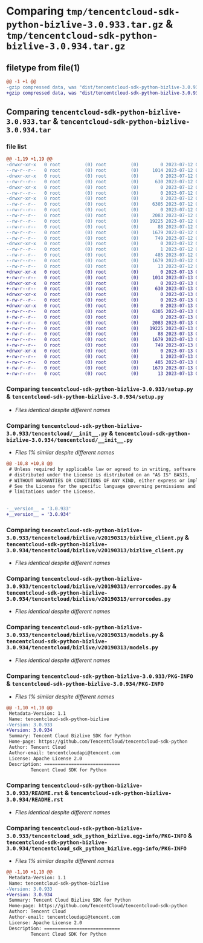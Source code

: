 # Comparing `tmp/tencentcloud-sdk-python-bizlive-3.0.933.tar.gz` & `tmp/tencentcloud-sdk-python-bizlive-3.0.934.tar.gz`

## filetype from file(1)

```diff
@@ -1 +1 @@
-gzip compressed data, was "dist/tencentcloud-sdk-python-bizlive-3.0.933.tar", last modified: Wed Jul 12 00:20:05 2023, max compression
+gzip compressed data, was "dist/tencentcloud-sdk-python-bizlive-3.0.934.tar", last modified: Thu Jul 13 00:15:46 2023, max compression
```

## Comparing `tencentcloud-sdk-python-bizlive-3.0.933.tar` & `tencentcloud-sdk-python-bizlive-3.0.934.tar`

### file list

```diff
@@ -1,19 +1,19 @@
-drwxr-xr-x   0 root         (0) root         (0)        0 2023-07-12 00:20:05.000000 tencentcloud-sdk-python-bizlive-3.0.933/
--rw-r--r--   0 root         (0) root         (0)     1014 2023-07-12 00:20:05.000000 tencentcloud-sdk-python-bizlive-3.0.933/setup.py
-drwxr-xr-x   0 root         (0) root         (0)        0 2023-07-12 00:20:05.000000 tencentcloud-sdk-python-bizlive-3.0.933/tencentcloud/
--rw-r--r--   0 root         (0) root         (0)      630 2023-07-12 00:20:05.000000 tencentcloud-sdk-python-bizlive-3.0.933/tencentcloud/__init__.py
-drwxr-xr-x   0 root         (0) root         (0)        0 2023-07-12 00:20:05.000000 tencentcloud-sdk-python-bizlive-3.0.933/tencentcloud/bizlive/
--rw-r--r--   0 root         (0) root         (0)        0 2023-07-12 00:20:05.000000 tencentcloud-sdk-python-bizlive-3.0.933/tencentcloud/bizlive/__init__.py
-drwxr-xr-x   0 root         (0) root         (0)        0 2023-07-12 00:20:05.000000 tencentcloud-sdk-python-bizlive-3.0.933/tencentcloud/bizlive/v20190313/
--rw-r--r--   0 root         (0) root         (0)     6305 2023-07-12 00:20:05.000000 tencentcloud-sdk-python-bizlive-3.0.933/tencentcloud/bizlive/v20190313/bizlive_client.py
--rw-r--r--   0 root         (0) root         (0)        0 2023-07-12 00:20:05.000000 tencentcloud-sdk-python-bizlive-3.0.933/tencentcloud/bizlive/v20190313/__init__.py
--rw-r--r--   0 root         (0) root         (0)     2083 2023-07-12 00:20:05.000000 tencentcloud-sdk-python-bizlive-3.0.933/tencentcloud/bizlive/v20190313/errorcodes.py
--rw-r--r--   0 root         (0) root         (0)    19225 2023-07-12 00:20:05.000000 tencentcloud-sdk-python-bizlive-3.0.933/tencentcloud/bizlive/v20190313/models.py
--rw-r--r--   0 root         (0) root         (0)       88 2023-07-12 00:20:05.000000 tencentcloud-sdk-python-bizlive-3.0.933/setup.cfg
--rw-r--r--   0 root         (0) root         (0)     1679 2023-07-12 00:20:05.000000 tencentcloud-sdk-python-bizlive-3.0.933/PKG-INFO
--rw-r--r--   0 root         (0) root         (0)      749 2023-07-12 00:20:05.000000 tencentcloud-sdk-python-bizlive-3.0.933/README.rst
-drwxr-xr-x   0 root         (0) root         (0)        0 2023-07-12 00:20:05.000000 tencentcloud-sdk-python-bizlive-3.0.933/tencentcloud_sdk_python_bizlive.egg-info/
--rw-r--r--   0 root         (0) root         (0)        1 2023-07-12 00:20:05.000000 tencentcloud-sdk-python-bizlive-3.0.933/tencentcloud_sdk_python_bizlive.egg-info/dependency_links.txt
--rw-r--r--   0 root         (0) root         (0)      485 2023-07-12 00:20:05.000000 tencentcloud-sdk-python-bizlive-3.0.933/tencentcloud_sdk_python_bizlive.egg-info/SOURCES.txt
--rw-r--r--   0 root         (0) root         (0)     1679 2023-07-12 00:20:05.000000 tencentcloud-sdk-python-bizlive-3.0.933/tencentcloud_sdk_python_bizlive.egg-info/PKG-INFO
--rw-r--r--   0 root         (0) root         (0)       13 2023-07-12 00:20:05.000000 tencentcloud-sdk-python-bizlive-3.0.933/tencentcloud_sdk_python_bizlive.egg-info/top_level.txt
+drwxr-xr-x   0 root         (0) root         (0)        0 2023-07-13 00:15:46.000000 tencentcloud-sdk-python-bizlive-3.0.934/
+-rw-r--r--   0 root         (0) root         (0)     1014 2023-07-13 00:15:46.000000 tencentcloud-sdk-python-bizlive-3.0.934/setup.py
+drwxr-xr-x   0 root         (0) root         (0)        0 2023-07-13 00:15:46.000000 tencentcloud-sdk-python-bizlive-3.0.934/tencentcloud/
+-rw-r--r--   0 root         (0) root         (0)      630 2023-07-13 00:15:46.000000 tencentcloud-sdk-python-bizlive-3.0.934/tencentcloud/__init__.py
+drwxr-xr-x   0 root         (0) root         (0)        0 2023-07-13 00:15:46.000000 tencentcloud-sdk-python-bizlive-3.0.934/tencentcloud/bizlive/
+-rw-r--r--   0 root         (0) root         (0)        0 2023-07-13 00:15:46.000000 tencentcloud-sdk-python-bizlive-3.0.934/tencentcloud/bizlive/__init__.py
+drwxr-xr-x   0 root         (0) root         (0)        0 2023-07-13 00:15:46.000000 tencentcloud-sdk-python-bizlive-3.0.934/tencentcloud/bizlive/v20190313/
+-rw-r--r--   0 root         (0) root         (0)     6305 2023-07-13 00:15:46.000000 tencentcloud-sdk-python-bizlive-3.0.934/tencentcloud/bizlive/v20190313/bizlive_client.py
+-rw-r--r--   0 root         (0) root         (0)        0 2023-07-13 00:15:46.000000 tencentcloud-sdk-python-bizlive-3.0.934/tencentcloud/bizlive/v20190313/__init__.py
+-rw-r--r--   0 root         (0) root         (0)     2083 2023-07-13 00:15:46.000000 tencentcloud-sdk-python-bizlive-3.0.934/tencentcloud/bizlive/v20190313/errorcodes.py
+-rw-r--r--   0 root         (0) root         (0)    19225 2023-07-13 00:15:46.000000 tencentcloud-sdk-python-bizlive-3.0.934/tencentcloud/bizlive/v20190313/models.py
+-rw-r--r--   0 root         (0) root         (0)       88 2023-07-13 00:15:46.000000 tencentcloud-sdk-python-bizlive-3.0.934/setup.cfg
+-rw-r--r--   0 root         (0) root         (0)     1679 2023-07-13 00:15:46.000000 tencentcloud-sdk-python-bizlive-3.0.934/PKG-INFO
+-rw-r--r--   0 root         (0) root         (0)      749 2023-07-13 00:15:46.000000 tencentcloud-sdk-python-bizlive-3.0.934/README.rst
+drwxr-xr-x   0 root         (0) root         (0)        0 2023-07-13 00:15:46.000000 tencentcloud-sdk-python-bizlive-3.0.934/tencentcloud_sdk_python_bizlive.egg-info/
+-rw-r--r--   0 root         (0) root         (0)        1 2023-07-13 00:15:46.000000 tencentcloud-sdk-python-bizlive-3.0.934/tencentcloud_sdk_python_bizlive.egg-info/dependency_links.txt
+-rw-r--r--   0 root         (0) root         (0)      485 2023-07-13 00:15:46.000000 tencentcloud-sdk-python-bizlive-3.0.934/tencentcloud_sdk_python_bizlive.egg-info/SOURCES.txt
+-rw-r--r--   0 root         (0) root         (0)     1679 2023-07-13 00:15:46.000000 tencentcloud-sdk-python-bizlive-3.0.934/tencentcloud_sdk_python_bizlive.egg-info/PKG-INFO
+-rw-r--r--   0 root         (0) root         (0)       13 2023-07-13 00:15:46.000000 tencentcloud-sdk-python-bizlive-3.0.934/tencentcloud_sdk_python_bizlive.egg-info/top_level.txt
```

### Comparing `tencentcloud-sdk-python-bizlive-3.0.933/setup.py` & `tencentcloud-sdk-python-bizlive-3.0.934/setup.py`

 * *Files identical despite different names*

### Comparing `tencentcloud-sdk-python-bizlive-3.0.933/tencentcloud/__init__.py` & `tencentcloud-sdk-python-bizlive-3.0.934/tencentcloud/__init__.py`

 * *Files 1% similar despite different names*

```diff
@@ -10,8 +10,8 @@
 # Unless required by applicable law or agreed to in writing, software
 # distributed under the License is distributed on an "AS IS" BASIS,
 # WITHOUT WARRANTIES OR CONDITIONS OF ANY KIND, either express or implied.
 # See the License for the specific language governing permissions and
 # limitations under the License.
 
 
-__version__ = '3.0.933'
+__version__ = '3.0.934'
```

### Comparing `tencentcloud-sdk-python-bizlive-3.0.933/tencentcloud/bizlive/v20190313/bizlive_client.py` & `tencentcloud-sdk-python-bizlive-3.0.934/tencentcloud/bizlive/v20190313/bizlive_client.py`

 * *Files identical despite different names*

### Comparing `tencentcloud-sdk-python-bizlive-3.0.933/tencentcloud/bizlive/v20190313/errorcodes.py` & `tencentcloud-sdk-python-bizlive-3.0.934/tencentcloud/bizlive/v20190313/errorcodes.py`

 * *Files identical despite different names*

### Comparing `tencentcloud-sdk-python-bizlive-3.0.933/tencentcloud/bizlive/v20190313/models.py` & `tencentcloud-sdk-python-bizlive-3.0.934/tencentcloud/bizlive/v20190313/models.py`

 * *Files identical despite different names*

### Comparing `tencentcloud-sdk-python-bizlive-3.0.933/PKG-INFO` & `tencentcloud-sdk-python-bizlive-3.0.934/PKG-INFO`

 * *Files 1% similar despite different names*

```diff
@@ -1,10 +1,10 @@
 Metadata-Version: 1.1
 Name: tencentcloud-sdk-python-bizlive
-Version: 3.0.933
+Version: 3.0.934
 Summary: Tencent Cloud Bizlive SDK for Python
 Home-page: https://github.com/TencentCloud/tencentcloud-sdk-python
 Author: Tencent Cloud
 Author-email: tencentcloudapi@tencent.com
 License: Apache License 2.0
 Description: ============================
         Tencent Cloud SDK for Python
```

### Comparing `tencentcloud-sdk-python-bizlive-3.0.933/README.rst` & `tencentcloud-sdk-python-bizlive-3.0.934/README.rst`

 * *Files identical despite different names*

### Comparing `tencentcloud-sdk-python-bizlive-3.0.933/tencentcloud_sdk_python_bizlive.egg-info/PKG-INFO` & `tencentcloud-sdk-python-bizlive-3.0.934/tencentcloud_sdk_python_bizlive.egg-info/PKG-INFO`

 * *Files 1% similar despite different names*

```diff
@@ -1,10 +1,10 @@
 Metadata-Version: 1.1
 Name: tencentcloud-sdk-python-bizlive
-Version: 3.0.933
+Version: 3.0.934
 Summary: Tencent Cloud Bizlive SDK for Python
 Home-page: https://github.com/TencentCloud/tencentcloud-sdk-python
 Author: Tencent Cloud
 Author-email: tencentcloudapi@tencent.com
 License: Apache License 2.0
 Description: ============================
         Tencent Cloud SDK for Python
```

